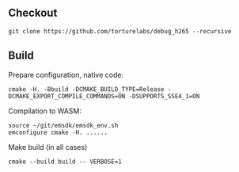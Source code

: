 ## Checkout

```
git clone https://github.com/torturelabs/debug_h265 --recursive
```

## Build

Prepare configuration, native code:

```
cmake -H. -Bbuild -DCMAKE_BUILD_TYPE=Release -DCMAKE_EXPORT_COMPILE_COMMANDS=ON -DSUPPORTS_SSE4_1=ON
```

Compilation to WASM:

```
source ~/git/emsdk/emsdk_env.sh
emconfigure cmake -H. ......
```

Make build (in all cases)

```
cmake --build build -- VERBOSE=1
```
